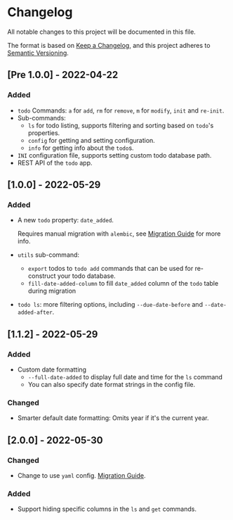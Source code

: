 # Changelog
All notable changes to this project will be documented in this file.

The format is based on [Keep a Changelog](https://keepachangelog.com/en/1.0.0/),
and this project adheres to [Semantic Versioning](https://semver.org/spec/v2.0.0.html).

## [Pre 1.0.0] - 2022-04-22
### Added
- `todo` Commands: `a` for `add`, `rm` for `remove`, `m` for `modify`, `init` and `re-init`.
- Sub-commands: 
  - `ls` for todo listing, supports filtering and sorting based on `todo`'s properties.
  - `config` for getting and setting configuration.
  - `info` for getting info about the `todo`s.
- `INI` configuration file, supports setting custom todo database path.
- REST API of the `todo` app.

## [1.0.0] - 2022-05-29
### Added
- A new `todo` property: `date_added`.

    Requires manual migration with `alembic`, see [Migration Guide](migration.md#migrate-to-v100) for more info.

- `utils` sub-command: 
  - `export` todos to `todo add` commands that can be used for re-construct your todo database.
  - `fill-date-added-column` to fill `date_added` column of the `todo` table during migration

- `todo ls`: more filtering options, including `--due-date-before` and `--date-added-after`.

## [1.1.2] - 2022-05-29
### Added
- Custom date formatting
  - `--full-date-added` to display full date and time for the `ls` command
  - You can also specify date format strings in the config file.
### Changed
- Smarter default date formatting: Omits year if it's the current year.

## [2.0.0] - 2022-05-30
### Changed
- Change to use `yaml` config. [Migration Guide](migration.md#migrate-to-v200).

### Added
- Support hiding specific columns in the `ls` and `get` commands.